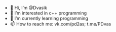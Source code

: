 - 👋 Hi, I’m @Dvasik
- 👀 I’m interested in c++ programming
- 🌱 I’m currently learning programming
- 📫 How to reach me: vk.com/pd2as; t.me/PDvas 

<!---
Dvasik/Dvasik is a ✨ special ✨ repository because its `README.md` (this file) appears on your GitHub profile.
You can click the Preview link to take a look at your changes.
--->
